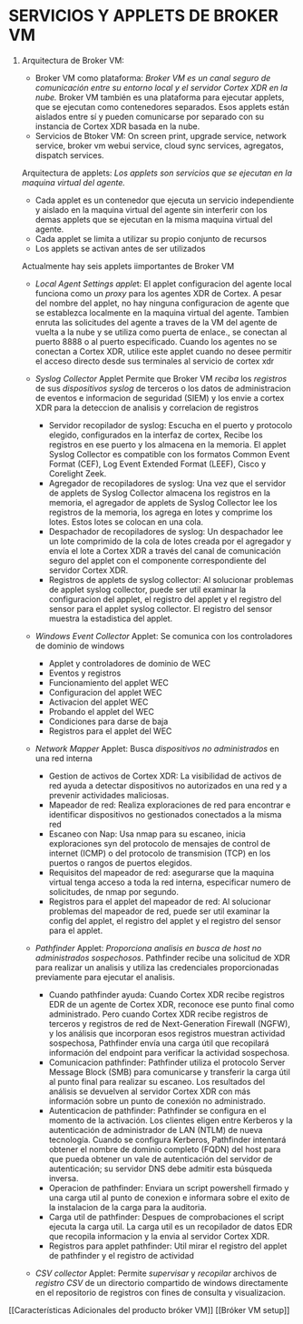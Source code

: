 # SERVICIOS Y APPLETS DE BROKER VM
1. Arquitectura de Broker VM:
   - Broker VM como plataforma: *Broker VM es un canal seguro de comunicación entre su entorno local y el servidor Cortex XDR en la nube.* Broker VM también es una plataforma para ejecutar applets, que se ejecutan como contenedores separados. Esos applets están aislados entre sí y pueden comunicarse por separado con su instancia de Cortex XDR basada en la nube.
   - Servicios de Btoker VM: On screen print, upgrade service, network service, broker vm webui service, cloud sync services, agregatos, dispatch services.
     
    Arquitectura de applets: *Los applets son servicios que se ejecutan en la maquina virtual del agente.*
    - Cada applet es un contenedor que ejecuta un servicio independiente y aislado en la maquina virtual del agente sin interferir con los demas applets que se ejecutan en la misma maquina virtual del agente.
    - Cada applet se limita a utilizar su propio conjunto de recursos
    - Los applets se activan antes de ser utilizados

	Actualmente hay seis applets iimportantes de Broker VM
	- *Local Agent Settings apple*t: El applet configuracion del agente local funciona como un *proxy* para los agentes XDR de Cortex. A pesar del nombre del applet, no hay ninguna configuracion de agente que se establezca localmente en la maquina virtual del agente. 
	  Tambien enruta las solicitudes del agente a traves de la VM del agente de vuelta a la nube y se utiliza como puerta de enlace., se conectan al puerto 8888 o al puerto especificado.
	  Cuando los agentes no se conectan a Cortex XDR, utilice este applet cuando no desee permitir el acceso directo desde sus terminales al servicio de cortex xdr
	  
	- *Syslog Collector* Applet 
	  Permite que Broker VM *reciba* los *registros* de sus *dispositivos* *syslog* de terceros o los datos de administracion de eventos e informacion de seguridad (SIEM) y los envie a cortex XDR para la deteccion de analisis y correlacion de registros
		- Servidor recopilador de syslog: Escucha en el puerto y protocolo elegido, configurados en la interfaz de cortex, Recibe los registros en ese puerto y los almacena en la memoria. El applet Syslog Collector es compatible con los formatos Common Event Format (CEF), Log Event Extended Format (LEEF), Cisco y Corelight Zeek.
		- Agregador de recopiladores de syslog: Una vez que el servidor de applets de Syslog Collector almacena los registros en la memoria, el agregador de applets de Syslog Collector lee los registros de la memoria, los agrega en lotes y comprime los lotes. Estos lotes se colocan en una cola.
		- Despachador de recopiladores de syslog: Un despachador lee un lote comprimido de la cola de lotes creada por el agregador y envía el lote a Cortex XDR a través del canal de comunicación seguro del applet con el componente correspondiente del servidor Cortex XDR.
		- Registros de applets de syslog collector: Al solucionar problemas de applet syslog collector, puede ser util examinar la configuracion del applet, el registro del applet y el registro del sensor para el applet syslog collector. El registro del sensor muestra la estadistica del applet.
	  
	- *Windows Event Collector* Applet: Se comunica con los controladores de dominio de windows
		- Applet y controladores de dominio de WEC
		- Eventos y registros
		- Funcionamiento del applet WEC
		- Configuracion del applet WEC
		- Activacion del applet WEC
		- Probando el applet del WEC
		- Condiciones para darse de baja 
		- Registros para el applet del WEC
	  
	- *Network Mapper* Applet: Busca *dispositivos no administrados* en una red interna
		- Gestion de activos de Cortex XDR: La visibilidad de activos de red ayuda a detectar dispositivos no autorizados en una red y a prevenir actividades maliciosas.
		- Mapeador de red: Realiza exploraciones de red para encontrar e identificar dispositivos no gestionados conectados a la misma red
		- Escaneo con Nap: Usa nmap para su escaneo, inicia exploraciones syn del protocolo de mensajes de control de internet (ICMP) o del protocolo de transmision (TCP) en los puertos o rangos de puertos elegidos.
		- Requisitos del mapeador de red: asegurarse que la maquina virtual tenga acceso a toda la red interna, especificar numero de solicitudes, de nmap por segundo.
		- Registros para el applet del mapeador de red: Al solucionar problemas del mapeador de red, puede ser util examinar la config del applet, el registro del applet y el registro del sensor para el applet.
	  
	- *Pathfinder* Applet: *Proporciona analisis en busca de host no administrados sospechosos*. Pathfinder recibe una solicitud de XDR para realizar un analisis y utiliza las credenciales proporcionadas previamente para ejecutar el analisis.
		- Cuando pathfinder ayuda: Cuando Cortex XDR recibe registros EDR de un agente de Cortex XDR, reconoce ese punto final como administrado. Pero cuando Cortex XDR recibe registros de terceros y registros de red de Next-Generation Firewall (NGFW), y los análisis que incorporan esos registros muestran actividad sospechosa, Pathfinder envía una carga útil que recopilará información del endpoint para verificar la actividad sospechosa.
		- Comunicacion pathfinder: Pathfinder utiliza el protocolo Server Message Block (SMB) para comunicarse y transferir la carga útil al punto final para realizar su escaneo. Los resultados del análisis se devuelven al servidor Cortex XDR con más información sobre un punto de conexión no administrado.
		- Autenticacion de pathfinder: Pathfinder se configura en el momento de la activación. Los clientes eligen entre Kerberos y la autenticación de administrador de LAN (NTLM) de nueva tecnología. Cuando se configura Kerberos, Pathfinder intentará obtener el nombre de dominio completo (FQDN) del host para que pueda obtener un vale de autenticación del servidor de autenticación; su servidor DNS debe admitir esta búsqueda inversa.
		- Operacion de pathfinder: Enviara un script powershell firmado y una carga util al punto de conexion e informara sobre el exito de la instalacion de la carga para la auditoria.
		- Carga util de pathfinder: Despues de comprobaciones el script ejecuta la carga util. La carga util es un recopilador de datos EDR que recopila informacion y la envia al servidor Cortex XDR.
		- Registros para applet pathfinder: Util mirar el registro del applet de pathfinder y el registro de actividad
	  
	- *CSV collector* Applet: Permite *supervisar* y *recopilar* archivos de *registro* *CSV* de un directorio compartido de windows directamente en el repositorio de registros con fines de consulta y visualizacion.


[[Características Adicionales del producto bróker VM]]
[[Bróker VM setup]]